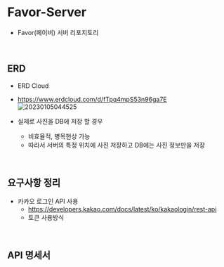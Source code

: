 # Favor-Server
- Favor(페이버) 서버 리포지토리

</br>

## ERD 
- ERD Cloud
- https://www.erdcloud.com/d/fTpq4mpS53n96ga7E  
![20230105044525](https://user-images.githubusercontent.com/114793764/210636671-bd5e71f4-f703-4c70-8ad7-7e5eb732d099.png)  

- 실제로 사진을 DB에 저장 할 경우
  - 비효율적, 병목현상 가능
  - 따라서 서버의 특정 위치에 사진 저장하고 DB에는 사진 정보만을 저장

</br>

## 요구사항 정리
- 카카오 로그인 API 사용
  - https://developers.kakao.com/docs/latest/ko/kakaologin/rest-api  
  - 토큰 사용방식  

</br>

## API 명세서
